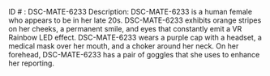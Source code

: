 ID # : DSC-MATE-6233
Description: DSC-MATE-6233 is a human female who appears to be in her late 20s. DSC-MATE-6233 exhibits orange stripes on her cheeks, a permanent smile, and eyes that constantly emit a VR Rainbow LED effect. DSC-MATE-6233 wears a purple cap with a headset, a medical mask over her mouth, and a choker around her neck. On her forehead, DSC-MATE-6233 has a pair of goggles that she uses to enhance her reporting.